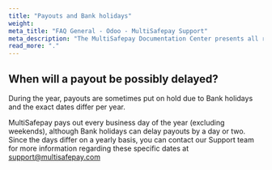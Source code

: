 ```yaml
---
title: "Payouts and Bank holidays"
weight:
meta_title: "FAQ General - Odoo - MultiSafepay Support"
meta_description: "The MultiSafepay Documentation Center presents all relevant information about our Plugins and API. You can also find support pages for Payment Methods, Tools and General Questions as well as the contact details of our Support and Integration Teams."
read_more: "."
---
```


## When will a payout be possibly delayed?

During the year, payouts are sometimes put on hold due to Bank holidays and the exact dates differ per year.

MultiSafepay pays out every business day of the year (excluding weekends), although Bank holidays can delay payouts by a day or two. Since the days differ on a yearly basis, you can contact our Support team for more information regarding these specific dates at <support@multisafepay.com>
